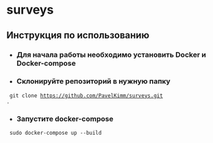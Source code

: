 # surveys

## Инструкция по использованию
* ### Для начала работы необходимо установить Docker и Docker-compose

* ### Склонируйте репозиторий в нужную папку
<code> git clone https://github.com/PavelKimm/surveys.git . </code>

* ### Запустите docker-compose
<code> sudo docker-compose up --build </code>
